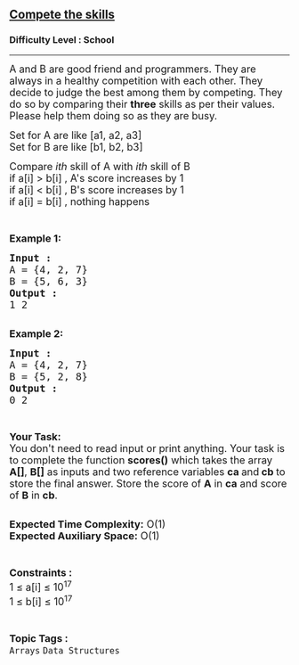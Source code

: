 <h2><a href="https://practice.geeksforgeeks.org/problems/compete-the-skills5807/1?page=1&difficulty[]=-2&status[]=unsolved&sortBy=accuracy">Compete the skills</a></h2><h3>Difficulty Level : School</h3><hr><div class="problems_problem_content__Xm_eO"><p><span style="font-size:18px">A and B are good friend and programmers. They are always in a healthy competition with each other. They decide to judge the best among them by competing. They do so by comparing their <strong>three</strong> skills as per their values. Please help them doing so as they are busy.</span></p>

<p><span style="font-size:18px">Set for A are like [a1, a2, a3]<br>
Set for B are like [b1, b2, b3]</span></p>

<p><span style="font-size:18px">Compare<em> ith</em>&nbsp;skill&nbsp;of A with <em>ith</em> skill of B<br>
if a[i] &gt; b[i] , A's score increases by 1<br>
if a[i] &lt; b[i] , B's score increases by 1<br>
if a[i] = b[i] , nothing happens</span></p>

<p>&nbsp;</p>

<p><span style="font-size:18px"><strong>Example 1:</strong></span></p>

<pre><span style="font-size:18px"><strong>Input : </strong>
A = {4, 2, 7}
B = {5, 6, 3}
<strong>Output : </strong>
1 2</span></pre>

<p><br>
<span style="font-size:18px"><strong>Example 2:</strong></span></p>

<pre><span style="font-size:18px"><strong>Input : </strong>
A = {4, 2, 7}
B = {5, 2, 8}
<strong>Output : </strong>
0 2</span></pre>

<p>&nbsp;</p>

<p><span style="font-size:18px"><strong>Your Task:&nbsp;&nbsp;</strong><br>
You don't need to read input or print anything. Your task is to complete the function <strong>scores()</strong>&nbsp;which takes the array <strong>A[]</strong>, <strong>B[]</strong> as inputs and two reference variables <strong>ca </strong>and<strong> cb </strong>to store the final answer. Store the score of <strong>A</strong> in <strong>ca</strong> and score of <strong>B</strong> in <strong>cb</strong>.</span></p>

<p><br>
<span style="font-size:18px"><strong>Expected Time Complexity:</strong> O(1)<br>
<strong>Expected Auxiliary Space:</strong> O(1)</span></p>

<p>&nbsp;</p>

<p><span style="font-size:18px"><strong>Constraints :</strong><br>
1 ≤ a[i] ≤ 10<sup>17</sup><br>
1 ≤ b[i] ≤ 10<sup>17</sup></span></p>
</div><br><p><span style=font-size:18px><strong>Topic Tags : </strong><br><code>Arrays</code>&nbsp;<code>Data Structures</code>&nbsp;